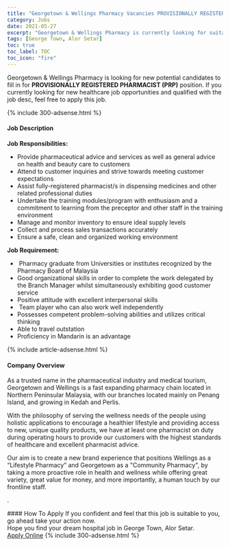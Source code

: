 ```yaml
---
title: "Georgetown & Wellings Pharmacy Vacancies PROVISIONALLY REGISTERED PHARMACIST (PRP)" 
category: Jobs 
date: 2021-05-27 
excerpt: "Georgetown & Wellings Pharmacy is currently looking for suitable person to fill in the PROVISIONALLY REGISTERED PHARMACIST (PRP) which positioned at George Town, Alor Setar" 
tags: [George Town, Alor Setar] 
toc: true 
toc_label: TOC 
toc_icon: "fire" 
--- 
```


<p>Georgetown & Wellings Pharmacy is looking for new potential candidates to fill in for <b>PROVISIONALLY REGISTERED PHARMACIST (PRP)</b> position. If you currently looking for new healthcare job opportunities and qualified with the job desc, feel free to apply this job.
</p>{% include 300-adsense.html %} 
<div><div><h4>Job Description</h4></div><div><div><span><div><p><strong>Job Responsibilities:</strong></p><ul><li><span>Provide pharmaceutical advice and services as well as general advice on health and beauty care to customers</span></li><li><span>Attend to customer inquiries and strive towards meeting customer expectations</span></li><li><span>Assist fully-registered pharmacist/s in dispensing medicines and other related professional duties</span></li><li><span>Undertake the training modules/program with enthusiasm and a commitment to learning from the preceptor and other staff in the training environment</span></li><li><span>Manage and monitor inventory to ensure ideal supply levels</span></li><li><span>Collect and process sales transactions accurately</span></li><li><span>Ensure a safe, clean and organized working environment</span></li></ul><p><strong>Job Requirement:</strong></p><ul><li><span>&#160;</span>Pharmacy graduate from Universities or institutes recognized by the Pharmacy Board of Malaysia</li><li>Good organizational skills in order to complete the work delegated by the Branch Manager whilst simultaneously exhibiting good customer service</li><li>Positive attitude with excellent interpersonal skills</li><li><span>&#160;</span>Team player who can also work well independently</li><li>Possesses competent problem-solving abilities and utilizes critical thinking</li><li>Able to travel outstation</li><li>Proficiency in Mandarin is an advantage</li></ul></div></span></div></div></div> 
{% include article-adsense.html %} 
<div><div><h4>Company Overview</h4></div><div><div><span><div><p>As a trusted name in the pharmaceutical industry and medical tourism, Georgetown and Wellings is a fast expanding&#160;pharmacy chain located in Northern Peninsular Malaysia, with our branches located mainly on Penang Island, and growing in Kedah and Perlis.&#160;</p><p>With the philosophy of serving the wellness needs of the people using holistic applications to encourage a healthier lifestyle and providing access to new, unique quality products, we have at least one pharmacist on duty during operating hours to provide our customers with the highest standards of healthcare and excellent pharmacist advice.</p><p>Our aim is to create a new brand experience that positions Wellings as a &#8220;Lifestyle Pharmacy&#8221; and Georgetown as a "Community Pharmacy", by taking a more proactive role in health and wellness while offering great variety, great value for money, and more importantly, a human touch by our frontline staff.</p><p>.</p></div></span></div></div></div> 
#### How To Apply 
If you confident and feel that this job is suitable to you, go ahead take your action now. <br/> 
Hope you find your dream hospital job in George Town, Alor Setar. <br/> 
<a href="https://www.jobstreet.com.my/en/job/provisionally-registered-pharmacist-prp-4563896?jobId=jobstreet-my-job-4563896" class="btn btn--warning" target="_blank" rel="nofollow noopenner">Apply Online</a> 
{% include 300-adsense.html %} 